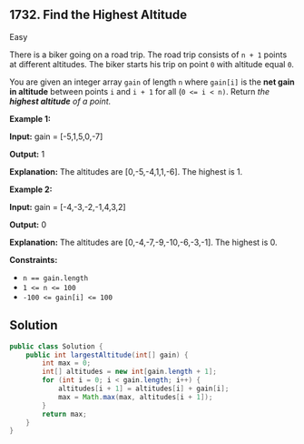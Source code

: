 ## 1732\. Find the Highest Altitude

Easy

There is a biker going on a road trip. The road trip consists of `n + 1` points at different altitudes. The biker starts his trip on point `0` with altitude equal `0`.

You are given an integer array `gain` of length `n` where `gain[i]` is the **net gain in altitude** between points `i` and `i + 1` for all (`0 <= i < n)`. Return _the **highest altitude** of a point._

**Example 1:**

**Input:** gain = [-5,1,5,0,-7]

**Output:** 1

**Explanation:** The altitudes are [0,-5,-4,1,1,-6]. The highest is 1.

**Example 2:**

**Input:** gain = [-4,-3,-2,-1,4,3,2]

**Output:** 0

**Explanation:** The altitudes are [0,-4,-7,-9,-10,-6,-3,-1]. The highest is 0.

**Constraints:**

*   `n == gain.length`
*   `1 <= n <= 100`
*   `-100 <= gain[i] <= 100`

## Solution

```java
public class Solution {
    public int largestAltitude(int[] gain) {
        int max = 0;
        int[] altitudes = new int[gain.length + 1];
        for (int i = 0; i < gain.length; i++) {
            altitudes[i + 1] = altitudes[i] + gain[i];
            max = Math.max(max, altitudes[i + 1]);
        }
        return max;
    }
}
```